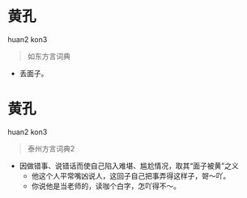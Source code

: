 # 黄孔
huan2 kon3
> 如东方言词典
- 丢面子。


# 黄孔
huan2 kon3
> 泰州方言词典2
- 因做错事、说错话而使自己陷入难堪、尴尬情况，取其“面子被黄”之义
  - 他这个人平常嘴凶说人，这回子自己把事弄得这样子，哿～吖。
  - 你说他是当老师的，读咖个白字，怎吖得不～。